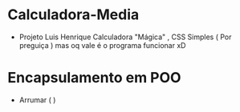 # Calculadora-Media
 - Projeto Luis Henrique Calculadora "Mágica" , CSS Simples ( Por preguiça ) mas oq vale é o programa funcionar xD
 
 # Encapsulamento em POO 
  - Arrumar ( ) 
 
